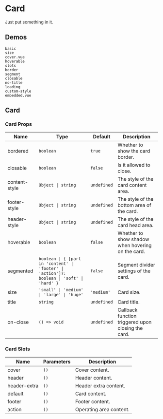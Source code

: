 # Card

Just put something in it.

## Demos

```demo
basic
size
cover.vue
hoverable
slots
border
segment
closable
no-title
loading
custom-style
embedded.vue
```

## Card

### Card Props

| Name | Type | Default | Description |
| --- | --- | --- | --- |
| bordered | `boolean` | `true` | Whether to show the card border. |
| closable | `boolean` | `false` | Is it allowed to close. |
| content-style | `Object \| string` | `undefined` | The style of the card content area. |
| footer-style | `Object \| string` | `undefined` | The style of the bottom area of the card. |
| header-style | `Object \| string` | `undefined` | The style of the card head area. |
| hoverable | `boolean` | `false` | Whether to show shadow when hovering on the card. |
| segmented | `boolean \| { [part in 'content' \| 'footer' \| 'action']?: boolean \| 'soft' \| 'hard' }` | `false` | Segment divider settings of the card. |
| size | `'small' \| 'medium' \| 'large' \| 'huge'` | `'medium'` | Card size. |
| title | `string` | `undefined` | Card title. |
| on-close | `() => void` | `undefined` | Callback function triggered upon closing the card. |

### Card Slots

| Name         | Parameters | Description             |
| ------------ | ---------- | ----------------------- |
| cover        | `()`       | Cover content.          |
| header       | `()`       | Header content.         |
| header-extra | `()`       | Header extra content.   |
| default      | `()`       | Card content.           |
| footer       | `()`       | Footer content.         |
| action       | `()`       | Operating area content. |

